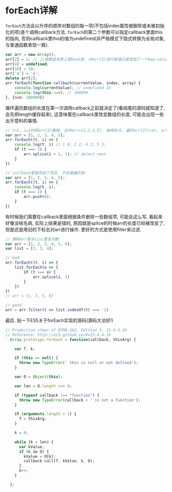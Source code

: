 # forEach详解



`forEach`方法会以升序的顺序对数组的每一项(不包括index属性被删除或未被初始化的项)逐个调用callback方法. `forEach`的第二个参数可以指定callback里面this的指向, 否则callback里this的值为undefined(非严格模式下隐式转换为全局对象, 与普通函数表现一致).

```javascript
var arr = new Array();
arr[2] = 2; // js里数组本质上是hash表, 对arr[2]进行赋值只是添加了一个key-value的映射关系,不会对arr[0], arr[1]进行初始化
arr[4] = undefined;
arr[10] = 10;
arr['a'] = 'a';
delete arr[2];
arr.forEach(function callback(currentValue, index, array) {
    console.log(currentValue); // undefined 10
    console.log(this.num); // 100000
}, {num: 100000})
```



循环遍历数组的长度在第一次调用callback之前就决定了(看结尾的源码就知道了, 会先把length缓存起来), 这意味着在callback里改变数组的长度, 可能会出现一些出乎意料的事情.

```javascript
// t=2, i=1时把arr[2]删掉, 这时arr=[1,2,4,5], 继续执行, 遍历arr[2](=4), arr[3](=5), arr[4], 由于arr[4]没有被初始化,所以不会被遍历到
var arr = [1, 2, 3, 4, 5];
arr.forEach((t, i) => {
    console.log(t, i) // 1 0; 2 1; 4 2; 5 3;
    if (t === 2) {
        arr.splice(i + 1, 1); // delect next
    }
})

// callback里面添加了项目, 不会被遍历到
var arr = [1, 2, 3, 4, 5];
arr.forEach((t, i) => {
    console.log(t, i);
    if (t === 2) {
        arr.push(6);
    }
})
```



有时候我们需要在callback里面根据条件删除一些数组项, 可能会这么写, 看起来好像没啥毛病, 实际上结果是错的, 原因就是splice的时候arr的长度已经被改变了, 但是还是用旧的下标去对arr进行操作. 更好的方式是使用filter来过滤.

```javascript
// 删除arr里与list重复的数
var arr = [1, 2, 3, 4, 5, 6];
var list = [2, 3, 4];

// bad
arr.forEach((t, i) => {
    list.forEach(o => {
        if (t === o) {
            arr.splice(i, 1)
        }
    })
})
// arr = [1, 3, 5, 6]

// good
arr = arr.filter(t => list.indexOf(t) === -1)
```



最后. 贴一下ES5关于forEach实现的源码(源码大法好!)
```javascript
// Production steps of ECMA-262, Edition 5, 15.4.4.18
// Reference: http://es5.github.io/#x15.4.4.18    
  Array.prototype.forEach = function(callback, thisArg) {

    var T, k;

    if (this == null) {
      throw new TypeError(' this is null or not defined');
    }

    var O = Object(this);

    var len = O.length >>> 0;

    if (typeof callback !== "function") {
      throw new TypeError(callback + ' is not a function');
    }

    if (arguments.length > 1) {
      T = thisArg;
    }

    k = 0;

    while (k < len) {
      var kValue;    
      if (k in O) {          
        kValue = O[k];  
        callback.call(T, kValue, k, O); 
      }          
      k++;
    }

  };
```
